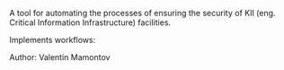 A tool for automating the processes of ensuring the security of KII (eng. Critical Information Infrastructure) facilities.

Implements workflows:

Author: Valentin Mamontov
